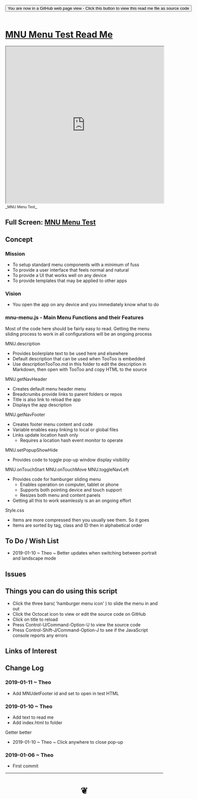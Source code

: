 
<span style=display:none; >[You are now in a GitHub source code view - click this link to view Read Me file as a web page]( https://pushme-pullyou.github.io/tootoo13/#cookbook/mnu-menu/README.md "View file as a web page." ) </span>

<div><input type=button class = "btn btn-secondary btn-sm" onclick=window.location.href="https://github.com/pushme-pullyou/tootoo13/blob/master/cookbook/mnu-menu/README.md"
value="You are now in a GitHub web page view - Click this button to view this read me file as source code" ></div>

<br>

# [MNU Menu Test Read Me]( #cookbook/mnu-menu/README.md )


<iframe src=https://pushme-pullyou.github.io/tootoo13/cookbook/mnu-menu/mnu-menu.html width=100% height=500px >Iframes are not viewable in GitHub source code views</iframe>
_<small>MNU Menu Test</small>_

## Full Screen: [MNU Menu Test]( https://pushme-pullyou.github.io/tootoo13/cookbook/mnu-menu/mnu-menu.html )


## Concept

### Mission
* To setup standard menu components with a minimum of fuss
* To provide a user interface that feels normal and natural
* To provide a UI that works well on any device
* To provide templates that may be applied to other apps

### Vision

* You open the app on any device and you immediately know what to do

### mnu-menu.js - Main Menu Functions and their Features

Most of the code here should be fairly easy to read.
Getting the menu sliding process to work in all configurations will be an ongoing process


MNU.description
* Provides boilerplate text to be used here and elsewhere
* Default description that can be used when TooToo is embedded
* Use descriptionTooToo.md in this folder to edit the description in Markdown, then open with TooToo and copy HTML to the source


MNU.getNavHeader
* Creates default menu header menu
* Breadcrumbs provide links to parent folders or repos
* Title is also link to reload the app
* Displays the app description

MNU.getNavFooter
* Creates footer menu content and code
* Variable enables easy linking to local or global files
* Links update location hash only
	* Requires a location hash event monitor to operate

MNU.setPopupShowHide
* Provides code to toggle pop-up window display visibility


MNU.onTouchStart
MNU.onTouchMove
MNU.toggleNavLeft
* Provides code for hamburger sliding menu
	* Enables operation on computer, tablet or phone
	* Supports both pointing device and touch support
	* Resizes both menu and content panels
* Getting all this to work seamlessly is an an ongoing effort


Style.css
* Items are more compressed then you usually see them. So it goes
* Items are sorted by tag, class and ID then in alphabetical order


## To Do / Wish List

* 2019-01-10 ~ Theo ~ Better updates when switching between portrait and landscape mode


## Issues


## Things you can do using this script

* Click the three bars( 'hamburger menu icon' ) to slide the menu in and out
* Click the Octocat icon to view or edit the source code on GitHub
* Click on title to reload
* Press Control-U/Command-Option-U to view the source code
* Press Control-Shift-J/Command-Option-J to see if the JavaScript console reports any errors


## Links of Interest



## Change Log

### 2019-01-11 ~ Theo

* Add MNUdetFooter id and set to open in test HTML


### 2019-01-10 ~ Theo

* Add text to read me
* Add index.html to folder

Getter better
* 2019-01-10 ~ Theo ~ Click anywhere to close pop-up

### 2019-01-06 ~ Theo

* First commit


***

# <center title="hello!" ><a href=javascript:window.scrollTo(0,0); style=text-decoration:none; > ❦ </a></center>

